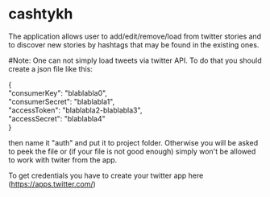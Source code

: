 # cashtykh

The application allows user to add/edit/remove/load from twitter stories and to discover new stories by hashtags that may be found in the existing ones.

#Note:
One can not simply load tweets via twitter API.
To do that you should create a json file like this:

{<br/>
  "сonsumerKey": "blablabla0", <br/>
  "сonsumerSecret": "blablabla1", <br/>
  "accessToken": "blablabla2-blablabla3", <br/>
  "accessSecret": "blablabla4" <br/>
}

then name it "auth" and put it to project folder.
Otherwise you will be asked to peek the file or (if your file is not good enough) simply won't be allowed to work with twiter from the app.

To get credentials you have to create your twitter app here (https://apps.twitter.com/)
